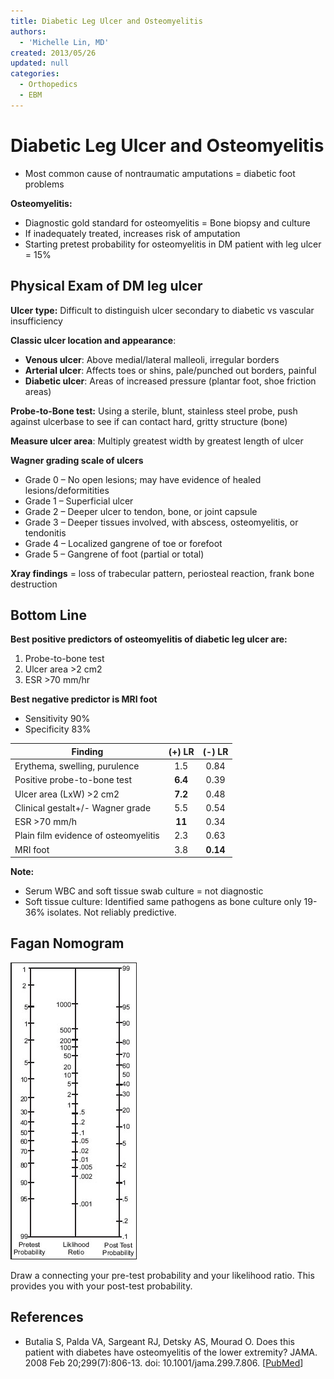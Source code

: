 ```yaml
---
title: Diabetic Leg Ulcer and Osteomyelitis
authors:
  - 'Michelle Lin, MD'
created: 2013/05/26
updated: null
categories:
  - Orthopedics
  - EBM
---
```


# Diabetic Leg Ulcer and Osteomyelitis

- Most common cause of nontraumatic amputations = diabetic foot problems

**Osteomyelitis:**

- Diagnostic gold standard for osteomyelitis = Bone biopsy and culture
- If inadequately treated, increases risk of amputation
- Starting pretest probability for osteomyelitis in DM patient with leg ulcer = 15%

## Physical Exam of DM leg ulcer

**Ulcer type:** Difficult to distinguish ulcer secondary to diabetic vs vascular insufficiency

**Classic ulcer location and appearance**:

- **Venous ulcer**: Above medial/lateral malleoli, irregular borders
- **Arterial ulcer**: Affects toes or shins, pale/punched out borders, painful
- **Diabetic ulcer**: Areas of increased pressure (plantar foot, shoe friction areas)

**Probe-to-Bone test:** Using a sterile, blunt, stainless steel probe, push against ulcerbase to see if can contact hard, gritty structure (bone)

**Measure ulcer area**: Multiply greatest width by greatest length of ulcer

**Wagner grading scale of ulcers**

- Grade 0 – No open lesions; may have evidence of healed lesions/deformitities
- Grade 1 – Superficial ulcer
- Grade 2 – Deeper ulcer to tendon, bone, or joint capsule
- Grade 3 – Deeper tissues involved, with abscess, osteomyelitis, or tendonitis 
- Grade 4 – Localized gangrene of toe or forefoot
- Grade 5 – Gangrene of foot (partial or total)

**Xray findings** = loss of trabecular pattern, periosteal reaction, frank bone destruction 

## Bottom Line

**Best positive predictors of osteomyelitis of diabetic leg ulcer are:** 

1. Probe-to-bone test
2. Ulcer area >2 cm2
3. ESR >70 mm/hr

**Best negative predictor is MRI foot**

- Sensitivity 90%
- Specificity 83%

| **Finding**                          | **(+) LR** | **(-) LR** |
| ------------------------------------ | :--------: | :--------: |
| Erythema, swelling, purulence        |     1.5    |    0.84    |
| Positive probe-to-bone test          |   **6.4**  |    0.39    |
| Ulcer area (LxW) >2 cm2              |   **7.2**  |    0.48    |
| Clinical gestalt+/- Wagner grade     |     5.5    |    0.54    |
| ESR >70 mm/h                         |   **11**   |    0.34    |
| Plain film evidence of osteomyelitis |     2.3    |    0.63    |
| MRI foot                             |     3.8    |  **0.14**  |

**Note:**

- Serum WBC and soft tissue swab culture = not diagnostic
- Soft tissue culture: Identified same pathogens as bone culture only 19-36% isolates. Not reliably predictive. 

## Fagan Nomogram

![Fagan nomogram](media/diabetic-ulcer_image-1.png)

Draw a connecting your pre-test probability and your likelihood ratio. This provides you with your post-test probability.

## References

- Butalia S, Palda VA, Sargeant RJ, Detsky AS, Mourad O. Does this patient with diabetes have osteomyelitis of the lower extremity? JAMA. 2008 Feb 20;299(7):806-13. doi: 10.1001/jama.299.7.806. [[PubMed](https://www.ncbi.nlm.nih.gov/pubmed/?term=18285592)]
